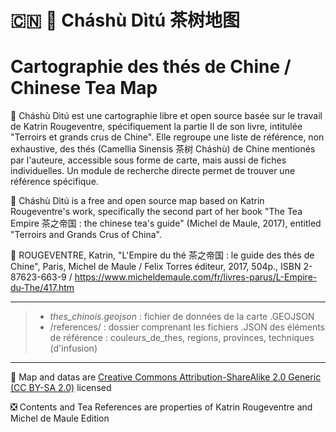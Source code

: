 #  🇨🇳 🌱 Cháshù Dìtú 茶树地图
# Cartographie des thés de Chine / Chinese Tea Map

🍵 Cháshù Dìtú est une cartographie libre et open source basée sur le travail de Katrin Rougeventre, spécifiquement la partie II de son livre, intitulée "Terroirs et grands crus de Chine". Elle regroupe une liste de référence, non exhaustive, des thés (Camellia Sinensis 茶树 Cháshù) de Chine mentionés par l'auteure, accessible sous forme de carte, mais aussi de fiches individuelles. Un module de recherche directe permet de trouver une référence spécifique. 

🍵 Cháshù Dìtú is a free and open source map based on Katrin Rougeventre's work, specifically the second part of her book "The Tea Empire 茶之帝国 : the chinese tea's guide" (Michel de Maule, 2017), entitled "Terroirs and Grands Crus of China". 

📗 ROUGEVENTRE, Katrin, "L'Empire du thé 茶之帝国 : le guide des thés de Chine", Paris, Michel de Maule / Felix Torres éditeur, 2017, 504p., ISBN 2-87623-663-9 / https://www.micheldemaule.com/fr/livres-parus/L-Empire-du-The/417.htm

---

> - *thes_chinois.geojson* : fichier de données de la carte .GEOJSON
> - /references/ : dossier comprenant les fichiers .JSON des éléments de référence : couleurs_de_thes, regions, provinces, techniques (d'infusion)

---

🔁 Map and datas are [Creative Commons Attribution-ShareAlike 2.0 Generic (CC BY-SA 2.0)](https://creativecommons.org/licenses/by-sa/2.0/) licensed

❎ Contents and Tea References are properties of Katrin Rougeventre and Michel de Maule Edition
